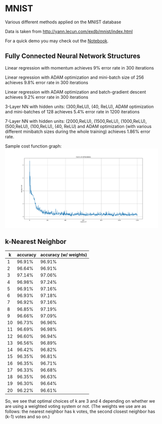 # MNIST
Various different methods applied on the MNIST database

Data is taken from http://yann.lecun.com/exdb/mnist/index.html

For a quick demo you may check out the [Notebook](Notebook.ipynb).

## Fully Connected Neural Network Structures
Linear regression with momentum achieves 9% error rate in 300 iterations

Linear regression with ADAM optimization and mini-batch size of 256 achieves 9.8% error rate in 300 iterations

Linear regression with ADAM optimization and batch-gradient descent achieves 9.2% error rate in 300 iterations

3-Layer NN with hidden units: (300,ReLU), (40, ReLU), ADAM optimization and mini-batches of 128 achieves 5.4% error rate in 1200 iterations

7-Layer NN with hidden units: (2000,ReLU), (1500,ReLU), (1000,ReLU), (500,ReLU), (100,ReLU), (40, ReLU) and ADAM optimization (with various different minibatch sizes during the whole training) achieves 1.86% error rate. 

Sample cost function graph:
![Cost](3-Layer-300r40r.png)

## k-Nearest Neighbor

|  k |   accuracy  | accuracy (w/ weights) |
|----|-------------|-----------------------|
|  1 |      96.91% |                96.91% |
|  2 |      96.64% |                96.91% |
|  3 |      97.14% |                97.06% |
|  4 |      96.98% |                97.24% |
|  5 |      96.91% |                97.16% |
|  6 |      96.93% |                97.18% |
|  7 |      96.92% |                97.16% |
|  8 |      96.85% |                97.19% |
|  9 |      96.66% |                97.09% |
| 10 |      96.73% |                96.96% |
| 11 |      96.69% |                96.98% |
| 12 |      96.60% |                96.94% |
| 13 |      96.56% |                96.89% |
| 14 |      96.42% |                96.82% |
| 15 |      96.35% |                96.81% |
| 16 |      96.35% |                96.71% |
| 17 |      96.33% |                96.68% |
| 18 |      96.35% |                96.63% |
| 19 |      96.30% |                96.64% |
| 20 |      96.22% |                96.61% |

So, we see that optimal choices of k are 3 and 4 depending on whether we are using a weighted voting system or not.
(The weights we use are as follows: the nearest neighbor has k votes, the second closest neighbor has (k-1) votes and so on.)
